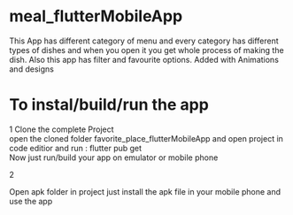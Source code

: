 # meal_flutterMobileApp
This App has different category of menu and every category has different types of dishes and when you open it you get whole process of making the dish. Also this app has filter and favourite options. Added with Animations and designs

# To instal/build/run the app

1
Clone the complete Project  
open the cloned folder favorite_place_flutterMobileApp and open project in code editior and run : flutter pub get  
Now just run/build your app on emulator or mobile phone

2

Open apk folder in project just install the apk file in your mobile phone and use the app
